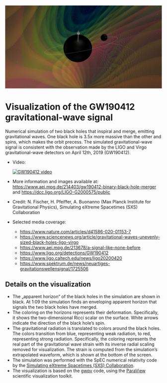 
<p align="center" id="banner"><img src="https://github.com/nilsleiffischer/gw190412-movie/blob/master/docs/banner.png?raw=true"></p>

# Visualization of the GW190412 gravitational-wave signal

Numerical simulation of two black holes that inspiral and merge, emitting
gravitational waves. One black hole is 3.5x more massive than the other and
spins, which makes the orbit precess. The simulated gravitational-wave signal is
consistent with the observation made by the LIGO and Virgo gravitational-wave
detectors on April 12th, 2019 (GW190412).

- Video:

  [![GW190412 video](http://img.youtube.com/vi/5AkT4bPk-00/0.jpg)](http://www.youtube.com/watch?v=5AkT4bPk-00)
- More information and images available at:
  https://www.aei.mpg.de/214403/gw190412-binary-black-hole-merger and
  https://dcc.ligo.org/LIGO-G2000575/public
- Credit: N. Fischer, H. Pfeiffer, A. Buonanno (Max Planck Institute for
  Gravitational Physics), Simulating eXtreme Spacetimes (SXS) Collaboration
- Selected media coverage:
  - https://www.nature.com/articles/d41586-020-01153-7
  - https://www.sciencenews.org/article/gravitational-waves-unevenly-sized-black-holes-ligo-virgo
  - https://www.aei.mpg.de/213678/a-signal-like-none-before
  - https://www.ligo.org/detections/GW190412
  - https://www.ligo.caltech.edu/news/ligo20200420
  - https://www.spektrum.de/news/neuartiges-gravitationswellensignal/1725506

## Details on the visualization

- The „apparent horizon“ of the black holes in the simulation are shown in
  black. At 1:09 the simulation finds an enveloping apparent horizon that
  signals the two black holes have merged.
- The coloring on the horizons represents their deformation. Specifically, it
  shows the two-dimensional Ricci scalar on the surface. White arrows indicate
  the direction of the black hole’s spin.
- The gravitational radiation is translated to colors around the black holes.
  The colors transition from blue, representing weak radiation, to red,
  representing strong radiation. Specifically, the coloring represents the real
  part of the gravitational wave strain with its inverse radial scaling removed
  for visualization. The strain is computed from the simulation’s extrapolated
  waveform, which is shown at the bottom of the screen.
- The simulation was performed with the SpEC numerical relativity code by the
  [Simulating eXtreme Spacetimes (SXS) Collaboration](https://black-holes.org).
- The visualization is based on the
  [gwpv](https://github.com/nilsleiffischer/gwpv) code, using the
  [ParaView](https://www.paraview.org/) scientific visualization toolkit.
